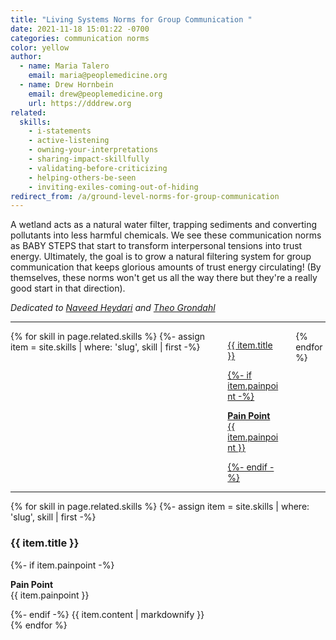 ```yaml
---
title: "Living Systems Norms for Group Communication "
date: 2021-11-18 15:01:22 -0700
categories: communication norms
color: yellow
author:
  - name: Maria Talero
    email: maria@peoplemedicine.org
  - name: Drew Hornbein
    email: drew@peoplemedicine.org
    url: https://dddrew.org
related:
  skills:
    - i-statements
    - active-listening
    - owning-your-interpretations
    - sharing-impact-skillfully
    - validating-before-criticizing
    - helping-others-be-seen
    - inviting-exiles-coming-out-of-hiding
redirect_from: /a/ground-level-norms-for-group-communication
---
```

A wetland acts as a natural water filter, trapping sediments and converting pollutants into less harmful chemicals. We see these communication norms as BABY STEPS that start to transform interpersonal tensions into trust energy. Ultimately, the goal is to grow a natural filtering system for group communication that keeps glorious amounts of trust energy circulating! (By themselves, these norms won't get us all the way there but they're a really good start in that direction).

<!--more-->

*Dedicated to [Naveed Heydari](https://www.instagram.com/pockets_of_belonging/) and [Theo Grondahl](https://www.wholisticrelating.org/)*

- - -

<div class="columns is-multiline is-centered">
  {% for skill in page.related.skills %}
    {%- assign item = site.skills | where: 'slug', skill | first -%}
    <div class="column is-one-third-tablet">
      <a href="#{{ item.slug }}" data-modal-open="{{ item.slug }}" class="box is-fullheight is-flex is-flex-direction-column is-align-content-space-between">
        <p class="title is-5">{{ item.title }}</p>
        {%- if item.painpoint -%}
        <p class="has-text-danger"><strong class="is-family-monospace is-size-7">Pain Point</strong><br>{{ item.painpoint }}</p>
        {%- endif -%}
      </a>
    </div>
  {% endfor %}
</div>

- - -

<div data-modal-group>
{% for skill in page.related.skills %}
  {%- assign item = site.skills | where: 'slug', skill | first -%}
  <section class="block" id="{{ item.slug }}" data-modal-el="card" data-modal-nav="true">
    <h3 class="title is-4" data-modal-title>{{ item.title }}</h3>
    <main data-modal-body>
      {%- if item.painpoint -%}
      <p class="px-4 has-text-danger"><strong class="is-family-monospace is-size-7">Pain Point</strong><br>{{ item.painpoint }}</p>
      {%- endif -%}
      {{ item.content | markdownify }}
    </main>
  </section>
{% endfor %}
</div>